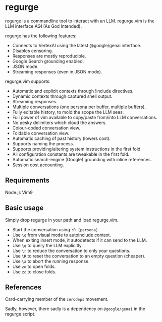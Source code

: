<h1>regurge</h1>

regurge is a commandline tool to interact with an LLM.
regurge.vim is the LLM interface AGI (As God Intended).

regurge has the following features:
- Connects to VertexAI using the latest @google/genai interface.
- Disables censoring.
- Responses are mostly reproducible.
- Google Search grounding enabled.
- JSON mode.
- Streaming responses (even in JSON mode).

regurge.vim supports:
- Automatic and explicit contexts through !include directives.
- Dynamic contexts through captured shell output.
- Streaming responses.
- Multiple conversations (one persona per buffer, multiple buffers).
- Fully editable history, to mold the scope the LLM sees.
- Full power of vim available to copy/paste from/into LLM conversations.
- No pesky delimiters which cloud the answers.
- Colour-coded conversation view.
- Foldable conversation view.
- Automatic caching of past history (lowers cost).
- Supports naming the process.
- Supports providing/altering system instructions in the first fold.
- All configuration constants are tweakable in the first fold.
- Automatic search-engine (Google) grounding with inline references.
- Session cost accounting.

## Requirements

Node.js
Vim9

## Basic usage

Simply drop regurge in your path and load regurge.vim.
- Start the conversation using `:R [persona]`
- Use `\q` from visual mode to autoinclude context.
- When exiting insert mode, it autodetects if it can send to the LLM.
- Use `\q` to query the LLM explicitly.
- Use `\r` to reduce the conversation to only your questions.
- Use `\R` to reset the conversation to an empty question (cheaper).
- Use `\a` to abort the running response.
- Use `zo` to open folds.
- Use `zc` to close folds.

## References

Card-carrying member of the `zerodeps` movement.

Sadly, however, there sadly is a dependency on `@google/genai`
in the regurge script.
